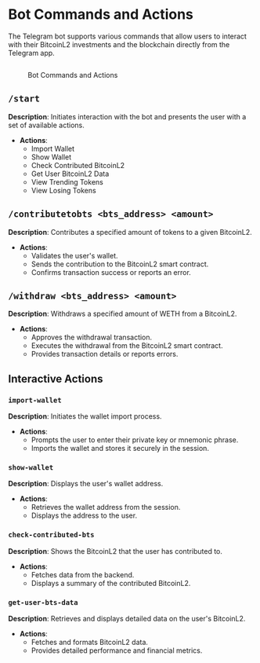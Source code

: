# Bot Commands and Actions

The Telegram bot supports various commands that allow users to interact with their BitcoinL2 investments and the blockchain directly from the Telegram app.

<figure><img src="../.gitbook/assets/Screenshot 2024-08-24 090553.png" alt=""><figcaption><p>Bot Commands and Actions</p></figcaption></figure>

## `/start`

**Description**: Initiates interaction with the bot and presents the user with a set of available actions.

* **Actions**:
  * Import Wallet
  * Show Wallet
  * Check Contributed BitcoinL2
  * Get User BitcoinL2 Data
  * View Trending Tokens
  * View Losing Tokens

## `/contributetobts <bts_address> <amount>`

**Description**: Contributes a specified amount of tokens to a given BitcoinL2.

* **Actions**:
  * Validates the user's wallet.
  * Sends the contribution to the BitcoinL2 smart contract.
  * Confirms transaction success or reports an error.

## `/withdraw <bts_address> <amount>`

**Description**: Withdraws a specified amount of WETH from a BitcoinL2.

* **Actions**:
  * Approves the withdrawal transaction.
  * Executes the withdrawal from the BitcoinL2 smart contract.
  * Provides transaction details or reports errors.

## Interactive Actions

### `import-wallet`

**Description**: Initiates the wallet import process.

* **Actions**:
  * Prompts the user to enter their private key or mnemonic phrase.
  * Imports the wallet and stores it securely in the session.

### `show-wallet`

**Description**: Displays the user's wallet address.

* **Actions**:
  * Retrieves the wallet address from the session.
  * Displays the address to the user.

### `check-contributed-bts`

**Description**: Shows the BitcoinL2 that the user has contributed to.

* **Actions**:
  * Fetches data from the backend.
  * Displays a summary of the contributed BitcoinL2.

### `get-user-bts-data`

**Description**: Retrieves and displays detailed data on the user's BitcoinL2.

* **Actions**:
  * Fetches and formats BitcoinL2 data.
  * Provides detailed performance and financial metrics.
